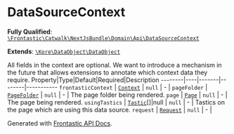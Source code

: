 #  DataSourceContext

**Fully Qualified**: [`\Frontastic\Catwalk\NextJsBundle\Domain\Api\DataSourceContext`](../../../../../src/php/NextJsBundle/Domain/Api/DataSourceContext.php)

**Extends**: [`\Kore\DataObject\DataObject`](https://github.com/kore/DataObject)

All fields in the context are optional. We want to introduce a mechanism in
the future that allows extensions to annotate which context data they require.
Property|Type|Default|Required|Description
--------|----|-------|--------|-----------
`frontasticContext` | [`Context`](Context.md) | `null` | - | 
`pageFolder` | [`PageFolder`](PageFolder.md) | `null` | - | The page folder being rendered.
`page` | [`Page`](Page.md) | `null` | - | The page being rendered.
`usingTastics` | [`Tastic`](Tastic.md)[]|null | `null` | - | Tastics on the page which are using this data source.
`request` | [`Request`](Request.md) | `null` | - | 

Generated with [Frontastic API Docs](https://github.com/FrontasticGmbH/apidocs).
